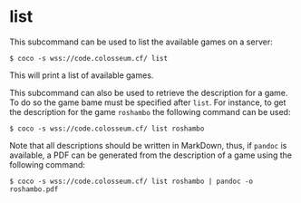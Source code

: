 # list

This subcommand can be used to list the available games on a server:

```shell
$ coco -s wss://code.colosseum.cf/ list
```

This will print a list of available games.

This subcommand can also be used to retrieve the description for a game. To do so
the game bame must be specified after `list`. For instance, to get the description
for the game `roshambo` the following command can be used:

```shell
$ coco -s wss://code.colosseum.cf/ list roshambo
```

Note that all descriptions should be written in MarkDown, thus, if `pandoc` is
available, a PDF can be generated from the description of a game using the following
command:

```shell
$ coco -s wss://code.colosseum.cf/ list roshambo | pandoc -o roshambo.pdf
```
